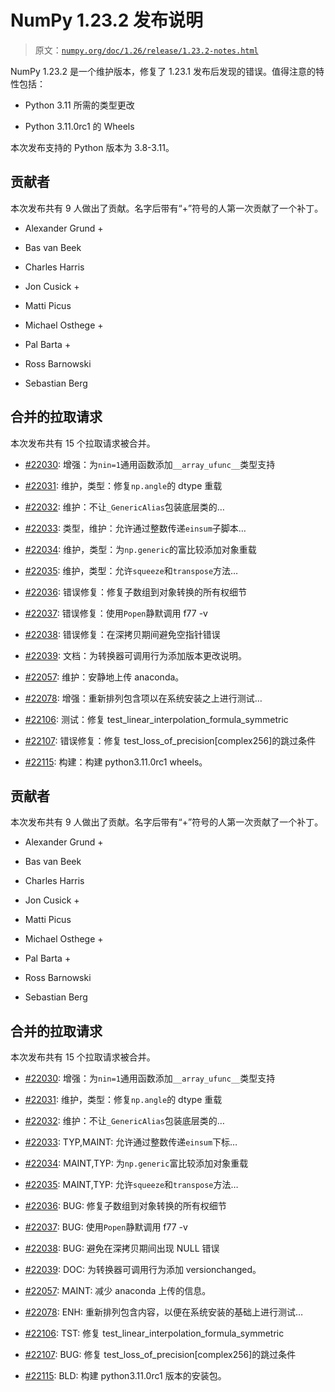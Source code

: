 # NumPy 1.23.2 发布说明

> 原文：[`numpy.org/doc/1.26/release/1.23.2-notes.html`](https://numpy.org/doc/1.26/release/1.23.2-notes.html)

NumPy 1.23.2 是一个维护版本，修复了 1.23.1 发布后发现的错误。值得注意的特性包括：

+   Python 3.11 所需的类型更改

+   Python 3.11.0rc1 的 Wheels

本次发布支持的 Python 版本为 3.8-3.11。

## 贡献者

本次发布共有 9 人做出了贡献。名字后带有“+”符号的人第一次贡献了一个补丁。

+   Alexander Grund +

+   Bas van Beek

+   Charles Harris

+   Jon Cusick +

+   Matti Picus

+   Michael Osthege +

+   Pal Barta +

+   Ross Barnowski

+   Sebastian Berg

## 合并的拉取请求

本次发布共有 15 个拉取请求被合并。

+   [#22030](https://github.com/numpy/numpy/pull/22030): 增强：为`nin=1`通用函数添加`__array_ufunc__`类型支持

+   [#22031](https://github.com/numpy/numpy/pull/22031): 维护，类型：修复`np.angle`的 dtype 重载

+   [#22032](https://github.com/numpy/numpy/pull/22032): 维护：不让`_GenericAlias`包装底层类的…

+   [#22033](https://github.com/numpy/numpy/pull/22033): 类型，维护：允许通过整数传递`einsum`子脚本…

+   [#22034](https://github.com/numpy/numpy/pull/22034): 维护，类型：为`np.generic`的富比较添加对象重载

+   [#22035](https://github.com/numpy/numpy/pull/22035): 维护，类型：允许`squeeze`和`transpose`方法…

+   [#22036](https://github.com/numpy/numpy/pull/22036): 错误修复：修复子数组到对象转换的所有权细节

+   [#22037](https://github.com/numpy/numpy/pull/22037): 错误修复：使用`Popen`静默调用 f77 -v

+   [#22038](https://github.com/numpy/numpy/pull/22038): 错误修复：在深拷贝期间避免空指针错误

+   [#22039](https://github.com/numpy/numpy/pull/22039): 文档：为转换器可调用行为添加版本更改说明。

+   [#22057](https://github.com/numpy/numpy/pull/22057): 维护：安静地上传 anaconda。

+   [#22078](https://github.com/numpy/numpy/pull/22078): 增强：重新排列包含项以在系统安装之上进行测试…

+   [#22106](https://github.com/numpy/numpy/pull/22106): 测试：修复 test_linear_interpolation_formula_symmetric

+   [#22107](https://github.com/numpy/numpy/pull/22107): 错误修复：修复 test_loss_of_precision[complex256]的跳过条件

+   [#22115](https://github.com/numpy/numpy/pull/22115): 构建：构建 python3.11.0rc1 wheels。

## 贡献者

本次发布共有 9 人做出了贡献。名字后带有“+”符号的人第一次贡献了一个补丁。

+   Alexander Grund +

+   Bas van Beek

+   Charles Harris

+   Jon Cusick +

+   Matti Picus

+   Michael Osthege +

+   Pal Barta +

+   Ross Barnowski

+   Sebastian Berg

## 合并的拉取请求

本次发布共有 15 个拉取请求被合并。

+   [#22030](https://github.com/numpy/numpy/pull/22030): 增强：为`nin=1`通用函数添加`__array_ufunc__`类型支持

+   [#22031](https://github.com/numpy/numpy/pull/22031): 维护，类型：修复`np.angle`的 dtype 重载

+   [#22032](https://github.com/numpy/numpy/pull/22032): 维护：不让`_GenericAlias`包装底层类的…

+   [#22033](https://github.com/numpy/numpy/pull/22033): TYP,MAINT: 允许通过整数传递`einsum`下标…

+   [#22034](https://github.com/numpy/numpy/pull/22034): MAINT,TYP: 为`np.generic`富比较添加对象重载

+   [#22035](https://github.com/numpy/numpy/pull/22035): MAINT,TYP: 允许`squeeze`和`transpose`方法…

+   [#22036](https://github.com/numpy/numpy/pull/22036): BUG: 修复子数组到对象转换的所有权细节

+   [#22037](https://github.com/numpy/numpy/pull/22037): BUG: 使用`Popen`静默调用 f77 -v

+   [#22038](https://github.com/numpy/numpy/pull/22038): BUG: 避免在深拷贝期间出现 NULL 错误

+   [#22039](https://github.com/numpy/numpy/pull/22039): DOC: 为转换器可调用行为添加 versionchanged。

+   [#22057](https://github.com/numpy/numpy/pull/22057): MAINT: 减少 anaconda 上传的信息。

+   [#22078](https://github.com/numpy/numpy/pull/22078): ENH: 重新排列包含内容，以便在系统安装的基础上进行测试…

+   [#22106](https://github.com/numpy/numpy/pull/22106): TST: 修复 test_linear_interpolation_formula_symmetric

+   [#22107](https://github.com/numpy/numpy/pull/22107): BUG: 修复 test_loss_of_precision[complex256]的跳过条件

+   [#22115](https://github.com/numpy/numpy/pull/22115): BLD: 构建 python3.11.0rc1 版本的安装包。
